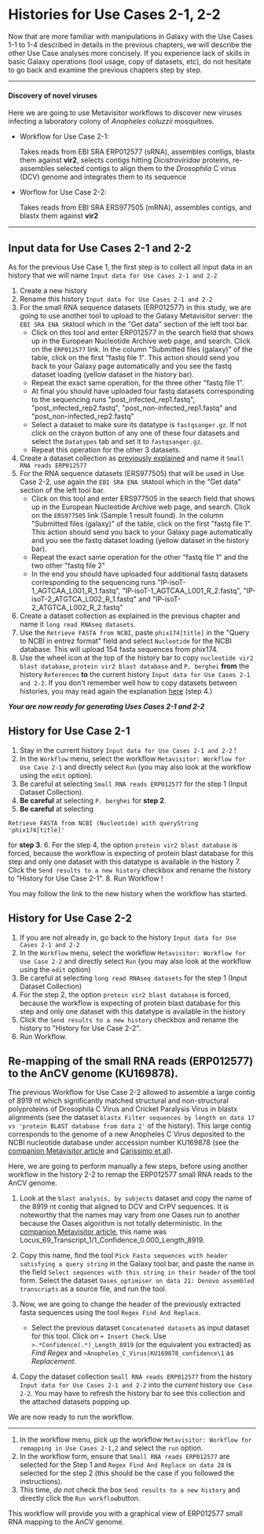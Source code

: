 # Histories for Use Cases 2-1, 2-2

Now that are more familiar with manipulations in Galaxy with the Use Cases 1-1 to 1-4 described in details in the previous chapters, we will describe the other Use Case analyses more concisely. If you experience lack of skills in basic Galaxy operations (tool usage, copy of datasets, etc), do not hesitate to go back and examine the previous chapters step by step.

---
#### Discovery of novel viruses

Here we are going to use Metavisitor workflows to discover new viruses infecting a laboratory colony of *Anopheles coluzzii* mosquitoes.

- Workflow for Use Case 2-1:

    Takes reads from EBI SRA ERP012577 (sRNA), assembles contigs, blastx them against **vir2**, selects contigs hitting *Dicistroviridae* proteins, re-assembles selected contigs to align them to the *Drosophila* C virus (DCV) genome and integrates them to its sequence

- Worflow for Use Case 2-2:

    Takes reads from EBI SRA ERS977505 (mRNA), assembles contigs, and blastx them against **vir2**
---

## Input data for Use Cases 2-1 and 2-2

As for the previous Use Case 1, the first step is to collect all input data in an history that we will name `Input data for Use Cases 2-1 and 2-2`

 1. Create a new history
 2. Rename this history `Input data for Use Cases 2-1 and 2-2`
 3. For the small RNA sequence datasets (ERP012577) in this study, we are going to use another tool to upload to the Galaxy Metavisitor server: the `EBI SRA ENA SRA`tool which in the "Get data" section of the left tool bar.
    - Click on this tool and enter ERP012577 in the search field that shows up in the European Nucleotide Archive web page, and search. Click on the `ERP012577` link. In the column "Submitted files (galaxy)" of the table, click on the first "fastq file 1". This action should send you back to your Galaxy page automatically and you see the fastq dataset loading (yellow dataset in the history bar).
    - Repeat the exact same operation, for the three other "fastq file 1".
    - At final you should have uploaded four fastq datasets corresponding to the sequencing runs "post_infected_rep1.fastq", "post_infected_rep2.fastq", "post_non-infected_rep1.fastq" and "post_non-infected_rep2.fastq"
    - Select a dataset to make sure its datatype is `fastqsanger.gz`. If not click on the crayon button of any one of these four datasets and select the `Datatypes` tab and set it to `fastqsanger.gz`.
    - Repeat this operation for the other 3 datasets.
 4. Create a dataset collection as [previously explained](use_cases_input_data/#history-with-input-data-for-use-cases-1-1-1-2-1-3-and-1-4) and name it `Small RNA reads ERP012577`
 5. For the RNA sequence datasets (ERS977505) that will be used in Use Case 2-2, use again the `EBI SRA ENA SRA`tool which in the "Get data" section of the left tool bar.
    - Click on this tool and enter ERS977505 in the search field that shows up in the European Nucleotide Archive web page, and search. Click on the `ERS977505` link (Sample 1 result found). In the column "Submitted files (galaxy)" of the table, click on the first "fastq file 1". This action should send you back to your Galaxy page automatically and you see the fastq dataset loading (yellow dataset in the history bar).
    - Repeat the exact same operation for the other "fastq file 1" and the two other "fastq file 2"
    - In the end you should have uploaded four additional fastq datasets corresponding to the sequencing runs "IP-isoT-1_AGTCAA_L001_R_1.fastq", "IP-isoT-1_AGTCAA_L001_R_2.fastq", "IP-isoT-2_ATGTCA_L002_R_1.fastq" and "IP-isoT-2_ATGTCA_L002_R_2.fastq"
 6. Create a dataset collection as explained in the previous chapter and name it `long read RNAseq datasets`.
 7. Use the `Retrieve FASTA from NCBI`, paste `phix174[title]` in the "Query to NCBI in entrez format" field and select `Nucleotide` for the NCBI database. This will upload 154 fasta sequences from phix174.
 8. Use the wheel icon at the top of the history bar to copy `nucleotide vir2 blast database`, `protein vir2 blast database` and `P. berghei` **from** the history `References` **to** the current history `Input data for Use Cases 2-1 and 2-2`. If you don't remember well how to copy datasets between histories, you may read again the explanation [here](use_cases_input_data/#history-with-input-data-for-use-cases-1-1-1-2-1-3-and-1-4) (step 4.)

**_Your are now ready for generating Uses Cases 2-1 and 2-2_**

## History for Use Case 2-1

1. Stay in the current history `Input data for Use Cases 2-1 and 2-2` !
2. In the `Workflow` menu, select the workflow `Metavisitor: Workflow for Use Case 2-1` and directly select `Run` (you may also look at the workflow using the `edit` option).
3. Be careful at selecting `Small RNA reads ERP012577` for the step 1 (Input Dataset Collection).
4. **Be careful** at selecting `P. berghei` for **step 2**.
6. **Be careful** at selecting
```
Retrieve FASTA from NCBI (Nucleotide) with queryString 'phix174[title]'
```
for **step 3**.
6. For the step 4, the option `protein vir2 blast database` is forced, because the workflow is expecting of protein blast database for this step and only one dataset with this datatype is available in the history
7. Click the `Send results to a new history` checkbox and rename the history to "History for Use Case 2-1".
8. Run Workflow !

You may follow the link to the new history when the workflow has started.

## History for Use Case 2-2

1. If you are not already in, go back to the history `Input data for Use Cases 2-1 and 2-2`
2. In the `Workflow` menu, select the workflow `Metavisitor: Workflow for Use Case 2-2` and directly select `Run` (you may also look at the workflow using the `edit` option)
3. Be careful at selecting `long read RNAseq datasets` for the step 1 (Input Dataset Collection)
4. For the step 2, the option `protein vir2 blast database` is forced, because the workflow is expecting of protein blast database for this step and only one dataset with this datatype is available in the history
5. Click the `Send results to a new history` checkbox and rename the history to "History for Use Case 2-2".
6. Run Workflow.

## Re-mapping of the small RNA reads (ERP012577) to the AnCV genome (KU169878).
The previous Workflow for Use Case 2-2 allowed to assemble a large contig of 8919 nt which
significantly matched structural and non-structural polyproteins of Drosophila C Virus and
Cricket Paralysis Virus in blastx alignments (see the dataset `blastx Filter sequences by length on data 17 vs 'protein BLAST database from data 2'`
of the history). This large contig corresponds to the genome of a new Anopheles C Virus
deposited to the NCBI nucleotide database under accession number KU169878 (see the
[companion Metavisitor article](http://dx.doi.org/10.1101/048983) and
[Carissimo et al](http://dx.doi.org/10.1371/journal.pone.0153881)).

Here, we are going to perform manually a few steps, before using another workflow in the history 2-2 to remap the ERP012577 small RNA reads to the AnCV genome.

1. Look at the `blast analysis, by subjects` dataset and copy the name of the 8919 nt
contig that aligned to DCV and CrPV sequences. It is noteworthy that the names may vary
from one Oases run to another because the Oases algorithm is not totally deterministic.
In the [companion Metavisitor article](http://dx.doi.org/10.1101/048983), this name was
Locus_69_Transcript_1/1_Confidence_0.000_Length_8919.
2. Copy this name, find the tool `Pick Fasta sequences with header satisfying a
query string` in the Galaxy tool bar, and paste the name in the field `Select sequences
with this string in their header` of the tool form. Select the dataset `Oases_optimiser on
data 21: Denovo assembled transcripts` as a source file, and run the tool.
3. Now, we are going to change the header of the previously extracted fasta sequences using
the tool `Regex Find And Replace`.
    - Select the previous dataset `Concatenated datasets` as input dataset for this tool.
    Click on `+ Insert Check`. Use `>.*Confidence(.*)_Length_8919` (or the equivalent you
    extracted) as *Find Regex* and `>Anopheles_C_Virus|KU169878_confidence\1` as *Replacement*.

4. Copy the dataset collection `Small RNA reads ERP012577` from the history `Input data for
Use Cases 2-1 and 2-2` into the *current* history `Use Case 2-2`. You may have to refresh
the history bar to see this collection and the attached datasets popping up.

We are now ready to run the workflow.

----

1. In the workflow menu, pick up the workflow `Metavisitor: Workflow for remapping in Use Cases 2-1,2` and select the `run` option.
2. In the workflow form, ensure that `Small RNA reads ERP012577` are selected for the Step 1 and `Regex Find And Replace on data 28` is selected for the step 2 (this should be the case if you followed the instructions).
3. This time, *do not* check the box `Send results to a new history` and directly click the `Run workflow`button.

This workflow will provide you with a graphical view of ERP012577 small RNA mapping to the AnCV genome.
